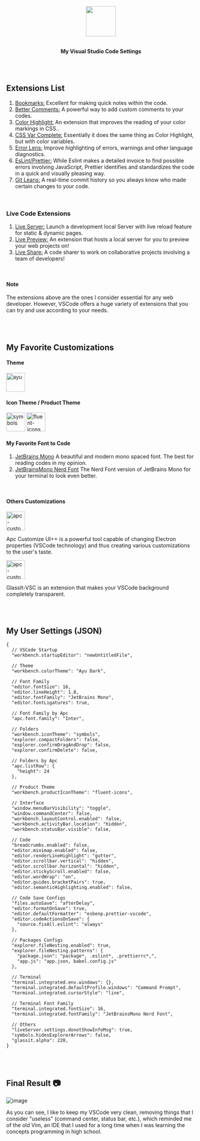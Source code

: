 <div align="center">
   <img style="width: 80px" src="https://uxwing.com/wp-content/themes/uxwing/download/brands-and-social-media/visual-studio-code-icon.png"></img><br/><br/>
   <p><strong>My Visual Studio Code Settings</strong></p>
</div>

<br/>
<br/>

## Extensions List
1. <a href="https://github.com/topics/bookmarks" target="_blank">Bookmarks:</a>&nbsp;Excellent for making quick notes within the code.
2. <a href="https://github.com/aaron-bond/better-comments" target="_blank">Better Comments:</a>&nbsp;A powerful way to add custom comments to your codes.
3. <a href="https://github.com/topics/color-highlight" target="_blank">Color Highlight:</a>&nbsp;An extension that improves the reading of your color markings in CSS..
4. <a href="https://github.com/willofindie/vscode-cssvar" target="_blank">CSS Var Complete:</a>&nbsp;Essentially it does the same thing as Color Highlight, but with color variables.
5. <a href="https://github.com/usernamehw/vscode-error-lens" target="_blank">Error Lens:</a>&nbsp;Improve highlighting of errors, warnings and other language diagnostics.
6. <a href="https://github.com/prettier/eslint-plugin-prettier" target="_blank">EsLint/Prettier:</a>&nbsp;While Eslint makes a detailed invoice to find possible errors involving JavaScript, Prettier identifies and standardizes the code in a quick and visually pleasing way.
7. <a href="https://github.com/usernamehw/vscode-error-lens" target="_blank">Git Leans:</a>&nbsp;A real-time commit history so you always know who made certain changes to your code.
   
<br/>

### Live Code Extensions
1. <a href="https://github.com/ritwickdey/vscode-live-server" target="_blank">Live Server:</a>&nbsp;Launch a development local Server with live reload feature for static & dynamic pages.
2. <a href="https://github.com/microsoft/vscode-livepreview" target="_blank">Live Preview:</a>&nbsp;An extension that hosts a local server for you to preview your web projects on!
3. <a href="https://github.com/microsoft/live-share" target="_blank">Live Share:</a>&nbsp;A code sharer to work on collaborative projects involving a team of developers!

<br/>

#### Note
The extensions above are the ones I consider essential for any web developer. However, VSCode offers a huge variety of extensions that you can try and use according to your needs.

<br/>
<br/>

## My Favorite Customizations

#### Theme
<a href="https://github.com/ayu-theme"> <img style="width: 50px" src="https://avatars.githubusercontent.com/u/22821360?s=200&v=4" alt="ayu"></a>

#### Icon Theme / Product Theme
<a href="https://github.com/miguelsolorio/vscode-symbols"> <img style="width: 50px" src="https://raw.githubusercontent.com/misolori/vscode-symbols/main/symbols.png" alt="symbols"></a>
<a href="https://github.com/miguelsolorio/vscode-fluent-icons"> <img style="width: 50px" src="https://raw.githubusercontent.com/misolori/vscode-fluent-icons/master/icon.png" alt="fluent-icons"></a>

#### My Favorite Font to Code
1. <a href="https://www.jetbrains.com/pt-br/lp/mono/" target="_blank">JetBrains Mono</a>&nbsp;A beautiful and modern mono spaced font. The best for reading codes in my opinion.
2. <a href="https://www.nerdfonts.com/font-downloads" target="_blank">JetBrainsMono Nerd Font</a>&nbsp;The Nerd Font version of JetBrains Mono for your terminal to look even better.
   
<br/>

#### Others Customizations
<a href="https://github.com/drcika/apc-extension?tab=readme-ov-file"> <img style="width: 50px" src="https://drcika.gallerycdn.vsassets.io/extensions/drcika/apc-extension/0.3.9/1709478442827/Microsoft.VisualStudio.Services.Icons.Default" alt="apc-customize"></a><br/>

<p>Apc Customize UI++ is a powerful tool capable of changing Electron properties (VSCode technology) and thus creating various customizations to the user's taste.</p>

<a href="https://github.com/hikarin522/GlassIt-VSC"> <img style="width: 50px" src="https://drcika.gallerycdn.vsassets.io/extensions/drcika/apc-extension/0.3.9/1709478442827/Microsoft.VisualStudio.Services.Icons.Default" alt="apc-customize"></a><br/>

<p>GlassIt-VSC is an extension that makes your VSCode background completely transparent.</p>

<br/>
<br/>

## My User Settings (JSON)

```
{
  // VSCode Startup
  "workbench.startupEditor": "newUntitledFile",

  // Theme
  "workbench.colorTheme": "Ayu Dark",

  // Font Family
  "editor.fontSize": 16,
  "editor.lineHeight": 1.8,
  "editor.fontFamily": "JetBrains Mono",
  "editor.fontLigatures": true,

  // Font Family by Apc
  "apc.font.family": "Inter",

  // Folders
  "workbench.iconTheme": "symbols",
  "explorer.compactFolders": false,
  "explorer.confirmDragAndDrop": false,
  "explorer.confirmDelete": false,

  // Folders by Apc
  "apc.listRow": {
    "height": 24
  },

  // Product Theme
  "workbench.productIconTheme": "fluent-icons",

  // Interface
  "window.menuBarVisibility": "toggle",
  "window.commandCenter": false,
  "workbench.layoutControl.enabled": false,
  "workbench.activityBar.location": "hidden",
  "workbench.statusBar.visible": false,

  // Code
  "breadcrumbs.enabled": false,
  "editor.minimap.enabled": false,
  "editor.renderLineHighlight": "gutter",
  "editor.scrollbar.vertical": "hidden",
  "editor.scrollbar.horizontal": "hidden",
  "editor.stickyScroll.enabled": false,
  "editor.wordWrap": "on",
  "editor.guides.bracketPairs": true,
  "editor.semanticHighlighting.enabled": false,

  // Code Save Configs
  "files.autoSave": "afterDelay",
  "editor.formatOnSave": true,
  "editor.defaultFormatter": "esbenp.prettier-vscode",
  "editor.codeActionsOnSave": {
    "source.fixAll.eslint": "always"
  },

  // Packages Configs
  "explorer.fileNesting.enabled": true,
  "explorer.fileNesting.patterns": {
    "package.json": "package*, .eslint*, .prettierrc*,",
    "app.js": "app.json, babel.config.js"
  },

  // Terminal
  "terminal.integrated.env.windows": {},
  "terminal.integrated.defaultProfile.windows": "Command Prompt",
  "terminal.integrated.cursorStyle": "line",

  // Terminal Font Family
  "terminal.integrated.fontSize": 16,
  "terminal.integrated.fontFamily": "JetBrainsMono Nerd Font",

  // Others
  "liveServer.settings.donotShowInfoMsg": true,
  "symbols.hidesExplorerArrows": false,
  "glassit.alpha": 220,
}
```
<br/>
<br/>

## Final Result 📷
![image](https://github.com/zcriticz/my-vscode-settings/assets/111531548/86dfe07f-aa1f-4604-8c2c-bcb197673466)

<p>As you can see, I like to keep my VSCode very clean, removing things that I consider "useless" (command center, status bar, etc.), which reminded me of the old Vim, an IDE that I used for a long time when I was learning the concepts programming in high school.</p>
